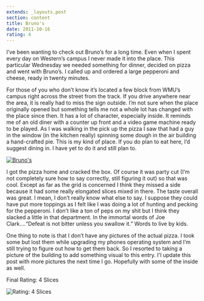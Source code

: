 ```yaml
---
extends: _layouts.post
section: content
title: Bruno's
date: 2011-10-16
rating: 4
---
```


I’ve been wanting to check out Bruno’s for a long time. Even when I spent every day on Western’s campus I never made it into the place. This particular Wednesday we needed something for dinner, decided on pizza and went with Bruno’s. I called up and ordered a large pepperoni and cheese, ready in twenty minutes.

For those of you who don’t know it’s located a few block from WMU’s campus right across the street from the track. If you drive anywhere near the area, it is really had to miss the sign outside. I’m not sure when the place originally opened but something tells me not a whole lot has changed with the place since then. It has a lot of character, especially inside. It reminds me of an old diner with a counter up front and a video game machine ready to be played. As I was walking in the pick up the pizza I saw that had a guy in the window (in the kitchen really) spinning some dough in the air building a hand-crafted pie. This is my kind of place. If you do plan to eat here, I’d suggest dining in. I have yet to do it and still plan to.

[![Bruno's](http://farm7.static.flickr.com/6108/6274849174_ac47933939.jpg)](http://www.flickr.com/photos/joefearnley/6274849174/ "Bruno's by joefearnley, on Flickr")

I got the pizza home and cracked the box. Of course it was party cut (I’m not completely sure how to say correctly, still figuring it out) so that was cool. Except as far as the grid is concerned I think they missed a side because it had some really elongated slices mixed in there. The taste overall was great. I mean, I don’t really know what else to say. I suppose they could have put more toppings as I felt like I was doing a lot of hunting and pecking for the pepperoni. I don’t like a ton of peps on my shit but I think they slacked a little in that department. In the immortal words of Joe Clark….“Defeat is not bitter unless you swallow it.” Words to live by kids.

One thing to note is that I don’t have any pictures of the actual pizza. I took some but lost them while upgrading my phones operating system and I’m still trying to figure out how to get them back. So I resorted to taking a picture of the building to add something visual to this entry. I'l update this post with more pictures the next time I go. Hopefully with some of the inside as well.

Final Rating: 4 Slices

![Rating: 4 Slices](/assets/img/pizza4_sm.jpg)